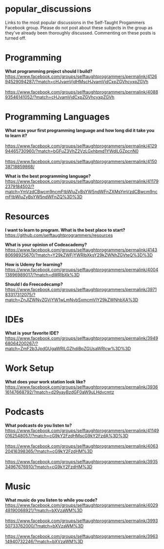 # popular_discussions
Links to the most popular discussions in the Self-Taught Progammers Facebook group. Please do not post about these subjects in the group as they've already been thoroughly discussed. Commenting on these posts is turned off.  

# Programming
<b>What programming project should I build?</b>
https://www.facebook.com/groups/selftaughtprogrammers/permalink/412694529094287/?match=cHJvamVjdHMscHJvamVjdCxpZGVhcyxpZGVh<br><br>
https://www.facebook.com/groups/selftaughtprogrammers/permalink/408893546141052/?match=cHJvamVjdCxpZGVhcyxpZGVh


# Programming Languages
<b>What was your first programming language and how long did it take you to learn it?</b> <br><br>
https://www.facebook.com/groups/selftaughtprogrammers/permalink/412994465730960/?match=bGFuZ3VhZ2VzLGxhbmd1YWdlLGZpcnN0<br><br>
https://www.facebook.com/groups/selftaughtprogrammers/permalink/415038718859868/

<b>What is the best programming language?</b>
https://www.facebook.com/groups/selftaughtprogrammers/permalink/411792379184502/?match=YmVzdCBwcm9ncmFtbWluZyBsYW5ndWFnZXMsYmVzdCBwcm9ncmFtbWluZyBsYW5ndWFnZQ%3D%3D

# Resources
<b>I want to learn to program. What is the best place to start?</b> <br>
https://github.com/selftaughtprogrammers/resources

<b>What is your opinion of Codeacademy?</b><br>
https://www.facebook.com/groups/selftaughtprogrammers/permalink/414380698925670/?match=Y29kZWFjYWRlbXksY29kZWNhZGVteQ%3D%3D

<b>How is Udemy for learning?</b><br>
https://www.facebook.com/groups/selftaughtprogrammers/permalink/400413896989017/?match=dWRlbXk%3D

<b>Should I do Freecodecamp?</b><br>
https://www.facebook.com/groups/selftaughtprogrammers/permalink/397183317312075/?match=ZnJlZWNvZGVjYW1wLmNvbSxmcmVlY29kZWNhbXA%3D

# IDEs
<b>What is your favorite IDE?</b><br>
https://www.facebook.com/groups/selftaughtprogrammers/permalink/394968064200267/?match=ZmF2b3JpdGUgaWRlLGZhdiBpZGUsaWRlcw%3D%3D

# Work Setup
<b>What does your work station look like?</b>
https://www.facebook.com/groups/selftaughtprogrammers/permalink/393616147668792/?match=d29yayBzdGF0aW9uLHdvcmtz

# Podcasts
<b>What podcasts do you listen to?</b>
https://www.facebook.com/groups/selftaughtprogrammers/permalink/411490162548057/?match=cG9kY2FzdHMscG9kY2FzdA%3D%3D <br><br>
https://www.facebook.com/groups/selftaughtprogrammers/permalink/406320416398365/?match=cG9kY2FzdHM%3D <br><br>
https://www.facebook.com/groups/selftaughtprogrammers/permalink/393534967676910/?match=cG9kY2FzdHM%3D

# Music
<b> What music do you listen to while you code? </b>
https://www.facebook.com/groups/selftaughtprogrammers/permalink/402948190068921/?match=bXVzaWM%3D <br><br>
https://www.facebook.com/groups/selftaughtprogrammers/permalink/399350733762000/?match=bXVzaWM%3D <br><br>
https://www.facebook.com/groups/selftaughtprogrammers/permalink/396314940732246/?match=bXVzaWM%3D
